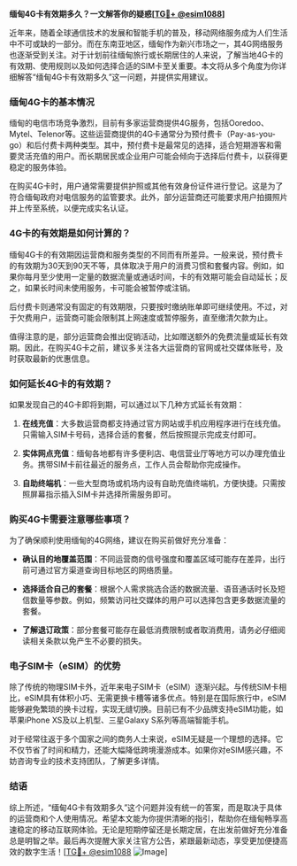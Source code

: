 **缅甸4G卡有效期多久？一文解答你的疑惑[[TG💪+ @esim1088](https://t.me/s/esim1088)]**

近年来，随着全球通信技术的发展和智能手机的普及，移动网络服务成为人们生活中不可或缺的一部分。而在东南亚地区，缅甸作为新兴市场之一，其4G网络服务也逐渐受到关注。对于计划前往缅甸旅行或长期居住的人来说，了解当地4G卡的有效期、使用规则以及如何选择合适的SIM卡至关重要。本文将从多个角度为你详细解答“缅甸4G卡有效期多久”这一问题，并提供实用建议。

### 缅甸4G卡的基本情况

缅甸的电信市场竞争激烈，目前有多家运营商提供4G服务，包括Ooredoo、Mytel、Telenor等。这些运营商提供的4G卡通常分为预付费卡（Pay-as-you-go）和后付费卡两种类型。其中，预付费卡是最常见的选择，适合短期游客和需要灵活充值的用户。而长期居民或企业用户可能会倾向于选择后付费卡，以获得更稳定的服务体验。

在购买4G卡时，用户通常需要提供护照或其他有效身份证件进行登记。这是为了符合缅甸政府对电信服务的监管要求。此外，部分运营商还可能要求用户拍摄照片并上传至系统，以便完成实名认证。

### 4G卡的有效期是如何计算的？

缅甸4G卡的有效期因运营商和服务类型的不同而有所差异。一般来说，预付费卡的有效期为30天到90天不等，具体取决于用户的消费习惯和套餐内容。例如，如果你每月至少使用一定量的数据流量或通话时间，卡的有效期可能会自动延长；反之，如果长时间未使用服务，卡可能会被暂停或注销。

后付费卡则通常没有固定的有效期限，只要按时缴纳账单即可继续使用。不过，对于欠费用户，运营商可能会限制其上网速度或暂停服务，直至缴清欠款为止。

值得注意的是，部分运营商会推出促销活动，比如赠送额外的免费流量或延长有效期。因此，在购买4G卡之前，建议多关注各大运营商的官网或社交媒体账号，及时获取最新的优惠信息。

### 如何延长4G卡的有效期？

如果发现自己的4G卡即将到期，可以通过以下几种方式延长有效期：

1. **在线充值**：大多数运营商都支持通过官方网站或手机应用程序进行在线充值。只需输入SIM卡号码，选择合适的套餐，然后按照提示完成支付即可。
   
2. **实体网点充值**：缅甸各地都有许多便利店、电信营业厅等地方可以办理充值业务。携带SIM卡前往最近的服务点，工作人员会帮助你完成操作。

3. **自助终端机**：一些大型商场或机场内设有自助充值终端机，方便快捷。只需按照屏幕指示插入SIM卡并选择所需服务即可。

### 购买4G卡需要注意哪些事项？

为了确保顺利使用缅甸的4G网络，建议在购买前做好充分准备：

- **确认目的地覆盖范围**：不同运营商的信号强度和覆盖区域可能存在差异，出行前可通过官方渠道查询目标地区的网络质量。
  
- **选择适合自己的套餐**：根据个人需求挑选合适的数据流量、语音通话时长及短信数量等参数。例如，频繁访问社交媒体的用户可以选择包含更多数据流量的套餐。

- **了解退订政策**：部分套餐可能存在最低消费限制或者取消费用，请务必仔细阅读相关条款以免产生不必要的损失。

### 电子SIM卡（eSIM）的优势

除了传统的物理SIM卡外，近年来电子SIM卡（eSIM）逐渐兴起。与传统SIM卡相比，eSIM具有体积小巧、无需更换卡槽等诸多优点。特别是在国际旅行中，eSIM能够避免繁琐的换卡过程，实现无缝切换。目前已有不少品牌支持eSIM功能，如苹果iPhone XS及以上机型、三星Galaxy S系列等高端智能手机。

对于经常往返于多个国家之间的商务人士来说，eSIM无疑是一个理想的选择。它不仅节省了时间和精力，还能大幅降低跨境漫游成本。如果你对eSIM感兴趣，不妨咨询专业的技术支持团队，了解更多详情。

### 结语

综上所述，“缅甸4G卡有效期多久”这个问题并没有统一的答案，而是取决于具体的运营商和个人使用情况。希望本文能为你提供清晰的指引，帮助你在缅甸畅享高速稳定的移动互联网体验。无论是短期停留还是长期定居，在出发前做好充分准备总是明智之举。最后再次提醒大家关注官方公告，紧跟最新动态，享受更加便捷高效的数字生活！[[TG💪+ @esim1088](https://t.me/s/esim1088) ![Image](https://i.postimg.cc/4NQfJmqS/Snipaste-2025-05-13-00-14-12.png)]